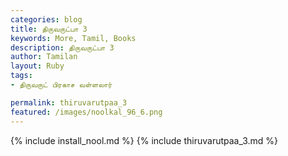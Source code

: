 ```yaml
---  
categories: blog  
title: திருவருட்பா 3
keywords: More, Tamil, Books  
description: திருவருட்பா 3
author: Tamilan  
layout: Ruby  
tags:     
- திருவருட் பிரகாச வள்ளலார்

permalink: thiruvarutpaa_3  
featured: /images/noolkal_96_6.png  
---  
```

{% include install_nool.md %} 
{% include thiruvarutpaa_3.md %} 
